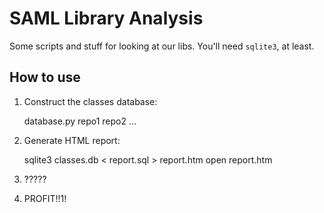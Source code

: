 # SAML Library Analysis

Some scripts and stuff for looking at our libs. You'll need `sqlite3`, at least.

## How to use

1. Construct the classes database:

    database.py repo1 repo2 ...

2. Generate HTML report:

    sqlite3 classes.db < report.sql > report.htm
    open report.htm

3. ?????

4. PROFIT!!1!
